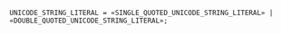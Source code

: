 <!-- This file is generated automatically by infrastructure scripts. Please don't edit by hand. -->

```{ .ebnf .slang-ebnf #UNICODE_STRING_LITERAL }
UNICODE_STRING_LITERAL = «SINGLE_QUOTED_UNICODE_STRING_LITERAL» | «DOUBLE_QUOTED_UNICODE_STRING_LITERAL»;
```
